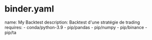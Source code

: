 # binder.yaml
name: My Backtest description: Backtest d'une stratégie de trading requires:   - conda/python-3.9   - pip/pandas   - pip/numpy   - pip/binance   - pip/ta
